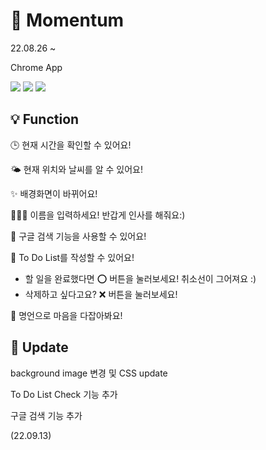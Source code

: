 # 💛 Momentum


22.08.26 ~ 

Chrome App

<img src="https://img.shields.io/badge/Javascript-F7DF1E?style=flat-square&logo=javascript&logoColor=white"/></a>
<img src="https://img.shields.io/badge/HTML-E34F26?style=flat-square&logo=html5&logoColor=white"/></a>
<img src="https://img.shields.io/badge/CSS-1572B6?style=flat-square&logo=css3&logoColor=white"/></a> 


## 💡 Function

🕒 현재 시간을 확인할 수 있어요! 

🌤 현재 위치와 날씨를 알 수 있어요!

✨ 배경화면이 바뀌어요!

👩🏻‍💻 이름을 입력하세요! 반갑게 인사를 해줘요:)

🔎 구글 검색 기능을 사용할 수 있어요!

📝 To Do List를 작성할 수 있어요! 
- 할 일을 완료했다면 ⭕ 버튼을 눌러보세요! 취소선이 그어져요 :)
- 삭제하고 싶다고요? ❌ 버튼을 눌러보세요!

🧘 명언으로 마음을 다잡아봐요! 


## 🔨 Update 

background image 변경 및 CSS update

To Do List Check 기능 추가 

구글 검색 기능 추가 

(22.09.13)
